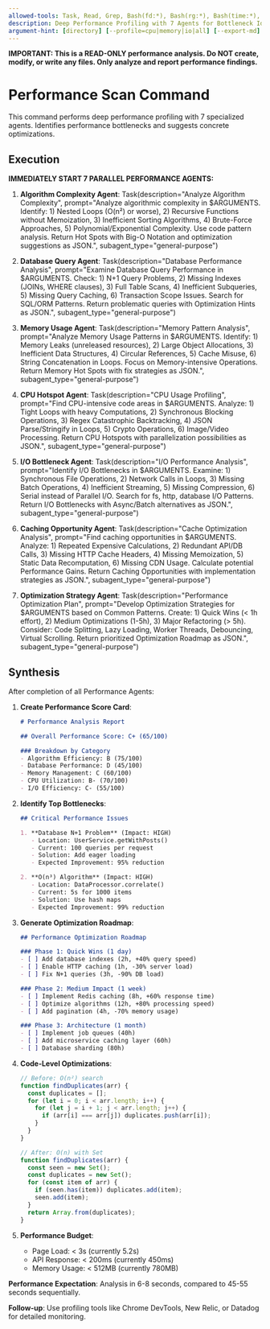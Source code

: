 ```yaml
---
allowed-tools: Task, Read, Grep, Bash(fd:*), Bash(rg:*), Bash(time:*), Bash(prof:*), Write
description: Deep Performance Profiling with 7 Agents for Bottleneck Identification and Optimization
argument-hint: [directory] [--profile=cpu|memory|io|all] [--export-md] [--export-json] [--export-html] [--export-all] [--export-dir=path]
---
```


**IMPORTANT: This is a READ-ONLY performance analysis. Do NOT create, modify, or write any files. Only analyze and report performance findings.**

# Performance Scan Command

This command performs deep performance profiling with 7 specialized agents. Identifies performance bottlenecks and suggests concrete optimizations.

## Execution

**IMMEDIATELY START 7 PARALLEL PERFORMANCE AGENTS:**

1. **Algorithm Complexity Agent**: Task(description="Analyze Algorithm Complexity", prompt="Analyze algorithmic complexity in $ARGUMENTS. Identify: 1) Nested Loops (O(n²) or worse), 2) Recursive Functions without Memoization, 3) Inefficient Sorting Algorithms, 4) Brute-Force Approaches, 5) Polynomial/Exponential Complexity. Use code pattern analysis. Return Hot Spots with Big-O Notation and optimization suggestions as JSON.", subagent_type="general-purpose")

2. **Database Query Agent**: Task(description="Database Performance Analysis", prompt="Examine Database Query Performance in $ARGUMENTS. Check: 1) N+1 Query Problems, 2) Missing Indexes (JOINs, WHERE clauses), 3) Full Table Scans, 4) Inefficient Subqueries, 5) Missing Query Caching, 6) Transaction Scope Issues. Search for SQL/ORM Patterns. Return problematic queries with Optimization Hints as JSON.", subagent_type="general-purpose")

3. **Memory Usage Agent**: Task(description="Memory Pattern Analysis", prompt="Analyze Memory Usage Patterns in $ARGUMENTS. Identify: 1) Memory Leaks (unreleased resources), 2) Large Object Allocations, 3) Inefficient Data Structures, 4) Circular References, 5) Cache Misuse, 6) String Concatenation in Loops. Focus on Memory-intensive Operations. Return Memory Hot Spots with fix strategies as JSON.", subagent_type="general-purpose")

4. **CPU Hotspot Agent**: Task(description="CPU Usage Profiling", prompt="Find CPU-intensive code areas in $ARGUMENTS. Analyze: 1) Tight Loops with heavy Computations, 2) Synchronous Blocking Operations, 3) Regex Catastrophic Backtracking, 4) JSON Parse/Stringify in Loops, 5) Crypto Operations, 6) Image/Video Processing. Return CPU Hotspots with parallelization possibilities as JSON.", subagent_type="general-purpose")

5. **I/O Bottleneck Agent**: Task(description="I/O Performance Analysis", prompt="Identify I/O Bottlenecks in $ARGUMENTS. Examine: 1) Synchronous File Operations, 2) Network Calls in Loops, 3) Missing Batch Operations, 4) Inefficient Streaming, 5) Missing Compression, 6) Serial instead of Parallel I/O. Search for fs, http, database I/O Patterns. Return I/O Bottlenecks with Async/Batch alternatives as JSON.", subagent_type="general-purpose")

6. **Caching Opportunity Agent**: Task(description="Cache Optimization Analysis", prompt="Find caching opportunities in $ARGUMENTS. Analyze: 1) Repeated Expensive Calculations, 2) Redundant API/DB Calls, 3) Missing HTTP Cache Headers, 4) Missing Memoization, 5) Static Data Recomputation, 6) Missing CDN Usage. Calculate potential Performance Gains. Return Caching Opportunities with implementation strategies as JSON.", subagent_type="general-purpose")

7. **Optimization Strategy Agent**: Task(description="Performance Optimization Plan", prompt="Develop Optimization Strategies for $ARGUMENTS based on Common Patterns. Create: 1) Quick Wins (< 1h effort), 2) Medium Optimizations (1-5h), 3) Major Refactoring (> 5h). Consider: Code Splitting, Lazy Loading, Worker Threads, Debouncing, Virtual Scrolling. Return prioritized Optimization Roadmap as JSON.", subagent_type="general-purpose")

## Synthesis

After completion of all Performance Agents:

1. **Create Performance Score Card**:
   ```markdown
   # Performance Analysis Report
   
   ## Overall Performance Score: C+ (65/100)
   
   ### Breakdown by Category
   - Algorithm Efficiency: B (75/100)
   - Database Performance: D (45/100)
   - Memory Management: C (60/100)
   - CPU Utilization: B- (70/100)
   - I/O Efficiency: C- (55/100)
   ```

2. **Identify Top Bottlenecks**:
   ```markdown
   ## Critical Performance Issues
   
   1. **Database N+1 Problem** (Impact: HIGH)
      - Location: UserService.getWithPosts()
      - Current: 100 queries per request
      - Solution: Add eager loading
      - Expected Improvement: 95% reduction
   
   2. **O(n³) Algorithm** (Impact: HIGH)
      - Location: DataProcessor.correlate()
      - Current: 5s for 1000 items
      - Solution: Use hash maps
      - Expected Improvement: 99% reduction
   ```

3. **Generate Optimization Roadmap**:
   ```markdown
   ## Performance Optimization Roadmap
   
   ### Phase 1: Quick Wins (1 day)
   - [ ] Add database indexes (2h, +40% query speed)
   - [ ] Enable HTTP caching (1h, -30% server load)
   - [ ] Fix N+1 queries (3h, -90% DB load)
   
   ### Phase 2: Medium Impact (1 week)
   - [ ] Implement Redis caching (8h, +60% response time)
   - [ ] Optimize algorithms (12h, +80% processing speed)
   - [ ] Add pagination (4h, -70% memory usage)
   
   ### Phase 3: Architecture (1 month)
   - [ ] Implement job queues (40h)
   - [ ] Add microservice caching layer (60h)
   - [ ] Database sharding (80h)
   ```

4. **Code-Level Optimizations**:
   ```javascript
   // Before: O(n²) search
   function findDuplicates(arr) {
     const duplicates = [];
     for (let i = 0; i < arr.length; i++) {
       for (let j = i + 1; j < arr.length; j++) {
         if (arr[i] === arr[j]) duplicates.push(arr[i]);
       }
     }
   }
   
   // After: O(n) with Set
   function findDuplicates(arr) {
     const seen = new Set();
     const duplicates = new Set();
     for (const item of arr) {
       if (seen.has(item)) duplicates.add(item);
       seen.add(item);
     }
     return Array.from(duplicates);
   }
   ```

5. **Performance Budget**:
   - Page Load: < 3s (currently 5.2s)
   - API Response: < 200ms (currently 450ms)
   - Memory Usage: < 512MB (currently 780MB)

**Performance Expectation**: Analysis in 6-8 seconds, compared to 45-55 seconds sequentially.

**Follow-up**: Use profiling tools like Chrome DevTools, New Relic, or Datadog for detailed monitoring.